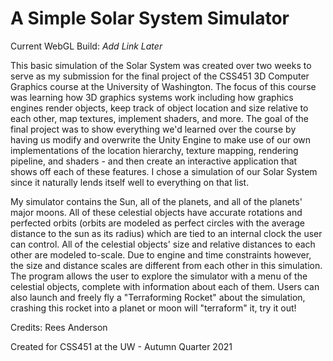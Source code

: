 # A Simple Solar System Simulator
Current WebGL Build: *Add Link Later*

This basic simulation of the Solar System was created over two weeks to serve as my submission for the final project of the CSS451 3D Computer Graphics course at the University of Washington. The focus of this course was learning how 3D graphics systems work including how graphics engines render objects, keep track of object location and size relative to each other, map textures, implement shaders, and more. The goal of the final project was to show everything we'd learned over the course by having us modify and overwrite the Unity Engine to make use of our own implementations of the location hierarchy, texture mapping, rendering pipeline, and shaders - and then create an interactive application that shows off each of these features. I chose a simulation of our Solar System since it naturally lends itself well to everything on that list.

My simulator contains the Sun, all of the planets, and all of the planets' major moons. All of these celestial objects have accurate rotations and perfected orbits (orbits are modeled as perfect circles with the average distance to the sun as its radius) which are tied to an internal clock the user can control. All of the celestial objects' size and relative distances to each other are modeled to-scale. Due to engine and time constraints however, the size and distance scales are different from each other in this simulation. The program allows the user to explore the simulator with a menu of the celestial objects, complete with information about each of them. Users can also launch and freely fly a "Terraforming Rocket" about the simulation, crashing this rocket into a planet or moon will "terraform" it, try it out!

Credits: Rees Anderson

Created for CSS451 at the UW - Autumn Quarter 2021
